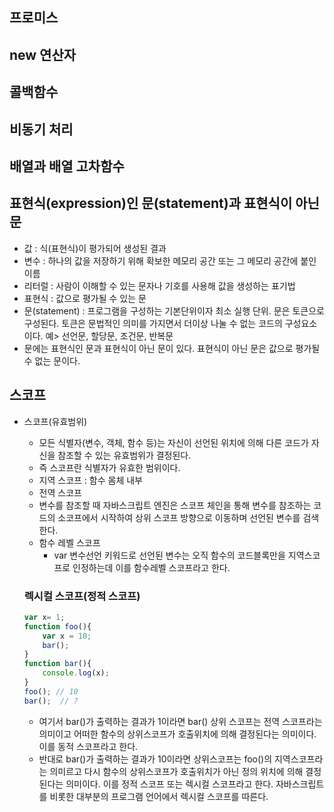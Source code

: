 ## 프로미스

## new 연산자

## 콜백함수

## 비동기 처리

## 배열과 배열 고차함수

## 표현식(expression)인 문(statement)과 표현식이 아닌 문
- 값 : 식(표현식)이 평가되어 생성된 결과
- 변수 : 하나의 값을 저장하기 위해 확보한 메모리 공간 또는 그 메모리 공간에 붙인 이름
- 리터럴 : 사람이 이해할 수 있는 문자나 기호를 사용해 값을 생성하는 표기법
- 표현식 : 값으로 평가될 수 있는 문
- 문(statement) : 프로그램을 구성하는 기본단위이자 최소 실행 단위. 문은 토큰으로 구성된다. 토큰은 문법적인 의미를 가지면서 더이상 나눌 수 없는 코드의 구성요소이다.
예> 선언문, 할당문, 조건문, 반복문
- 문에는 표현식인 문과 표현식이 아닌 문이 있다. 표현식이 아닌 문은 값으로 평가될 수 없는 문이다.

## 스코프
- 스코프(유효범위)
    - 모든 식별자(변수, 객체, 함수 등)는 자신이 선언된 위치에 의해 다른 코드가 자신을 참조할 수 있는 유효범위가 결정된다.
    - 즉 스코프란 식별자가 유효한 범위이다.
    - 지역 스코프 : 함수 몸체 내부
    - 전역 스코프
    - 변수를 참조할 때 자바스크립트 엔진은 스코프 체인을 통해 변수를 참조하는 코드의 소코프에서 시작하여 상위 스코프 방향으로 이동하며 선언된 변수를 검색한다.
    - 함수 레벨 스코프
        - var 변수선언 키워드로 선언된 변수는 오직 함수의 코드블록만을 지역스코프로 인정하는데 이를 함수레벨 스코프라고 한다.
    
    ### 렉시컬 스코프(정적 스코프)
    ```javascript
    var x= 1;
    function foo(){
        var x = 10;
        bar();
    }
    function bar(){
        console.log(x);
    }
    foo(); // 10
    bar();  // ?
    ```
    - 여기서 bar()가 출력하는 결과가 1이라면 bar() 상위 스코프는 전역 스코프라는 의미이고 어떠한 함수의 상위스코프가 호출위치에 의해 결정된다는 의미이다. 이를 동적 스코프라고 한다.
    - 반대로 bar()가 출력하는 결과가 10이라면 상위스코프는 foo()의 지역스코프라는 의미르고 다시 함수의 상위스코프가 호출위치가 아닌 정의 위치에 의해 결정된다는 의미이다. 이를 정적 스코프 또는 렉시컬 스코프라고 한다. 자바스크립트를 비롯한 대부분의 프로그램 언어에서 렉시컬 스코프를 따른다.

